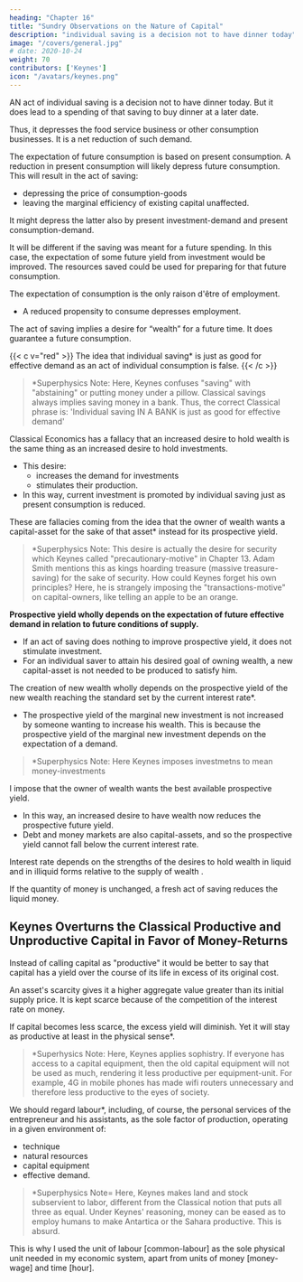 ```yaml
---
heading: "Chapter 16"
title: "Sundry Observations on the Nature of Capital"
description: "individual saving is a decision not to have dinner today"
image: "/covers/general.jpg"
# date: 2020-10-24
weight: 70
contributors: ['Keynes']
icon: "/avatars/keynes.png"
---
```




AN act of individual saving is a decision not to have dinner today. But it does lead to a spending of that saving to buy dinner at a later date. 

<!--  not necessitate a decision to have dinner or to buy a pair of boots a week hence or a year hence or to consume any specified thing at any specified date.  -->

Thus, it depresses the food service business <!-- of preparing to-day’s dinner --> or other consumption businesses. <!--  without stimulating the business of making ready for some future act of consumption. --> It is a net reduction of such demand. <!-- not a substitution of future consumption-demand for present consumption-demand. --> 

The expectation of future consumption is based on present consumption. A reduction in present consumption will likely depress future consumption. This will result in the act of saving:
- depressing the price of consumption-goods
- leaving the marginal efficiency of existing capital unaffected. 

It might depress the latter also by present investment-demand and present consumption-demand. 

It will be different if the saving was meant for a future spending. <!-- If saving consisted not merely in abstaining from present consumption but in placing simultaneously a specific order for future consumption, the effect might indeed be different.  --> In this case, the expectation of some future yield from investment would be improved. The resources saved could be used for preparing for that future consumption. 

<!-- Not that they necessarily would be, even in this case, on a scale equal to the amount of resources released; since the desired interval of delay might require a method of production so inconveniently “roundabout” as to have an efficiency well below the current rate of interest, with the result that the favourable effect on employment of the forward order for consumption would eventuate not at once but at some subsequent date, so that the immediate effect of the saving would still be adverse to employment.  -->

<!-- An individual decision to save does not involve the placing of any specific forward order for consumption, but merely the cancellation of a present order.  -->

The expectation of consumption is the only raison d'être of employment.
- A reduced propensity to consume depresses employment. 

The act of saving implies a desire for “wealth” for a future time. It does guarantee a future consumption. 

<!-- It does not substitute our present consumption of some specific additional consumption which requires for its preparation just as much immediate economic activity as would have been required by present consumption equal in value to the sum saved, but  -->

{{< c v="red" >}} 
The idea that individual saving* is just as good for effective demand as an act of individual consumption is false.
{{< /c >}}


> *Superphysics Note: Here, Keynes confuses "saving" with "abstaining" or putting money under a pillow. Classical savings always implies saving money in a bank. Thus, the correct Classical phrase is: 'Individual saving IN A BANK is just as good for effective demand'


<!-- The absurd, though almost universal, idea that an act of , has been fostered by the fallacy, much more specious than the conclusion derived from it, that  -->

Classical Economics has a fallacy that an increased desire to hold wealth is the same thing as an increased desire to hold investments.
- This desire:
  - increases the demand for investments
  - stimulates their production.
- In this way, current investment is promoted by individual saving just as present consumption is reduced.

These are fallacies coming from the idea that the owner of wealth wants a capital-asset for the sake of that asset* instead for its prospective yield.

> *Superphysics Note: This desire is actually the desire for security which Keynes called "precautionary-motive" in Chapter 13. Adam Smith mentions this as kings hoarding treasure (massive treasure-saving) for the sake of security. How could Keynes forget his own principles? Here, he is strangely imposing the "transactions-motive" on capital-owners, like telling an apple to be an orange.


**Prospective yield wholly depends on the expectation of future effective demand in relation to future conditions of supply.**
- If an act of saving does nothing to improve prospective yield, it does not stimulate investment.
- For an individual saver to attain his desired goal of owning wealth, a new capital-asset is not needed to be produced to satisfy him. 

<!-- The mere act of saving by one individual  , being two-sided as we have shown above, forces some other individual to transfer to him some article of wealth old or new. Every act of saving involves a “forced” inevitable transfer of wealth to him who saves, though he in his turn may suffer from the saving of others. These transfers of wealth do not require the creation of new wealth — indeed, as we have seen, they may be actively inimical to it. -->

The creation of new wealth wholly depends on the prospective yield of the new wealth reaching the standard set by the current interest rate*.
- The prospective yield of the marginal new investment is not increased by someone wanting to increase his wealth. This is because the prospective yield of the marginal new investment depends on the expectation of a demand<!--  for a specific article at a specific date -->. 

> *Superphysics Note: Here Keynes imposes investmetns to mean money-investments  


I impose that the owner of wealth wants <!--  is not a given prospective yield but --> the best available prospective yield. 
- In this way, an increased desire to have wealth now reduces the prospective future yield.
- Debt and money markets are also capital-assets, and so  the prospective yield <!-- with which the producers of new investment have to be content --> cannot fall below <!-- the standard set by --> the current interest rate. 

<!-- with which the producers of new investment have to be content. For this overlooks the fact that there is always an alternative to the ownership of real capital-assets, namely the ownership of money and debts; so that  -->

Interest rate depends<!-- , as we have seen, not on the strength of the desire to hold wealth, but --> on the strengths of the desires to hold wealth in liquid and in illiquid forms relative to <!--  respectively, coupled with the amount of --> the supply of wealth <!-- in the one form relatively to the supply of it in the other -->. 

<!-- If the reader still finds himself perplexed, let him ask himself why,  -->

If the quantity of money is unchanged, a fresh act of saving reduces the liquid money. <!--  should diminish the sum which it is desired to keep in liquid form at the existing rate of interest.  -->

<!-- Certain deeper perplexities, which may arise when we try to probe still further into the whys and wherefores, will be considered in the next chapter. II  -->




## Keynes Overturns the Classical Productive and Unproductive Capital in Favor of Money-Returns 

Instead of calling capital as "productive" it would be better to say that capital has a yield over the course of its life in excess of its original cost.

An asset's scarcity gives it a higher <!--  offers a prospect of yielding during its life services having an --> aggregate value greater than its initial supply price. It is kept scarce because of the competition of the interest rate on money. 

If capital becomes less scarce, the excess yield will diminish. Yet it will stay as productive at least in the physical sense*.


> *Superhysics Note: Here, Keynes applies sophistry. If everyone has access to a capital equipment, then the old capital equipment will not be used as much, rendering it less productive per equipment-unit. For example, 4G in mobile phones has made wifi routers unnecessary and therefore less productive to the eyes of society. 



<!-- I sympathise, therefore, with the pre-classical doctrine that everything is produced by labour, aided by what used to be called art and is now called technique, by natural resources which are free or cost a rent according to their scarcity or abundance, and by the results of past labour, embodied in assets, which also command a price according to their scarcity or abundance.  -->

We should <!-- It is preferable to --> regard labour*, including, of course, the personal services of the entrepreneur and his assistants, as the sole factor of production, operating in a given environment of:
- technique
- natural resources
- capital equipment
- effective demand. 

> *Superphysics Note= Here, Keynes makes land and stock subservient to labor, different from the Classical notion that puts all three as equal. Under Keynes' reasoning, money can be eased as to employ humans to make Antartica or the Sahara productive. This is absurd.   


This is why I used the unit of labour [common-labour] as the sole physical unit needed in my economic system, apart from units of money [money-wage] and time [hour]. 

<!-- It is true that some lengthy or roundabout processes are physically efficient. 

But so are some short processes. Lengthy processes are not physically efficient because they are long. Some, probably most, lengthy processes would be physically very inefficient, for there are such things as spoiling or wasting with time.[1] 

With a given labour force there is a definite limit to the quantity of labour embodied in roundabout processes which can be used to advantage. Apart from other considerations, there must be a due proportion between the amount of labour employed in making machines and the amount which will be employed in using them. The ultimate quantity of value will not increase indefinitely, relatively to the quantity of labour employed, as the processes adopted become more and more roundabout, even if their physical efficiency is still increasing. 

Only if the desire to postpone consumption were strong enough to produce a situation in which full employment required a volume of investment so great as to involve a negative marginal efficiency of capital, would a process become advantageous merely because it was lengthy; in which event we should employ physically inefficient processes, provided they were sufficiently lengthy for the gain from postponement to outweigh their inefficiency. 

We should in fact have a situation in which short processes would have to be kept sufficiently scarce for their physical efficiency to outweigh the disadvantage of the early delivery of their product. A correct theory, therefore, must be reversible so as to be able to cover the cases of the marginal efficiency of capital corresponding either to a positive or to a negative rate of interest; and it is, I think, only the scarcity theory outlined above which is capable of this. 

Moreover there are all sorts of reasons why various kinds of services and facilities are scarce and therefore expensive relatively to the quantity of labour involved. For example, smelly processes command a higher reward, because people will not undertake them otherwise. 

So do risky processes. But we do not devise a productivity theory of smelly or risky processes as such. In short, not all labour is accomplished in equally agreeable attendant circumstances; and conditions of equilibrium require that articles produced in less agreeable attendant circumstances (characterised by smelliness, risk or the lapse of time) must be kept sufficiently scarce to command a higher price. 

But if the lapse of time becomes an agreeable attendant circumstance, which is a quite possible case and already holds for many individuals, then, as I have said above, it is the short processes which must be kept sufficiently scarce. Given the optimum amount of roundaboutness, we shall, of course, select the most efficient roundabout processes which we can find up to the required aggregate. But the optimum amount itself should be such as to provide at the appropriate dates for that part of consumers’ demand which it is desired to defer. In optimum conditions, that is to say, production should be so organised as to produce in the most efficient manner compatible with delivery at the dates at which consumers’ demand is expected to become effective. 

It is no use to produce for delivery at a different date from this, even though the physical output could be increased by changing the date of delivery; — except in so far as the prospect of a larger meal, so to speak, induces the consumer to anticipate or postpone the hour of dinner. 

If, after hearing full particulars of the meals he can get by fixing dinner at different hours, the consumer is expected to decide in favour of 8 o'clock, it is the business of the cook to provide the best dinner he can for service at that hour, irrespective of whether 7.30, 8 o'clock or 8.30 is the hour which would suit him best if time counted for nothing, one way or the other, and his only task was to produce the absolutely best dinner. In some phases of society it may be that we could get physically better dinners by dining later than we do; but it is equally conceivable in other phases that we could get better dinners by dining earlier. My theory is applicable to both contingencies. 

If the interest rate were zero, there would be an optimum interval for any given article between the average date of input and the date of consumption, for which labour cost would be a minimum; — a shorter process of production would be less efficient technically, whilst a longer process would also be less efficient by reason of storage costs and deterioration. 

If the interest rate exceeds zero, a new element of cost is introduced which increases with the length of the process, so that the optimum interval will be shortened, and the current input to provide for the eventual delivery of the article will have to be curtailed until the prospective price has increased sufficiently to cover the increased cost — a cost which will be increased both by the interest charges and also by the diminished efficiency of the shorter method of production. 

If the rate of interest falls below zero (assuming this to be technically possible), the opposite is the case. Given the prospective consumers’ demand, current input to-day has to compete, so to speak, with the alternative of starting input at a later date; and, consequently, current input will only be worth while when the greater cheapness, by reason of greater technical efficiency or prospective price changes, of producing later on rather than now, is insufficient to offset the smaller return from negative interest. 

In the case of the great majority of articles, it would involve great technical inefficiency to start up their input more than a very modest length of time ahead of their prospective consumption. 

Thus, even if the rate of interest is zero, there is a strict limit to the proportion of prospective consumers’ demand which it is profitable to begin providing for in advance; and, as the rate of interest rises, the proportion of the prospective consumers’ demand for which it pays to produce to-day shrinks pari passu.  -->



